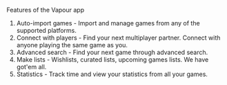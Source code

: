 Features of the Vapour app

1. Auto-import games - Import and manage games from any of the supported platforms.
2. Connect with players - Find your next multiplayer partner. Connect with anyone playing the same game as you.
3. Advanced search - Find your next game through advanced search.
4. Make lists - Wishlists, curated lists, upcoming games lists. We have got'em all.
5. Statistics - Track time and view your statistics from all your games.
